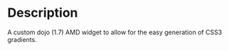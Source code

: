 Description
===========
A custom dojo (1.7) AMD widget to allow for the easy generation of CSS3 gradients.